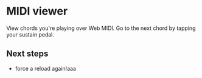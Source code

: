 # MIDI viewer

View chords you're playing over Web MIDI. Go to the next chord by tapping your sustain pedal.

## Next steps

- force a reload again!aaa


